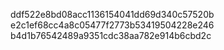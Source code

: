 ddf522e8bd08acc1136154041dd69d340c57520b
e2c1ef68cc4a8c05477f2773b53419504228e246
b4d1b76542489a9351cdc38aa782e914b6cbd2c

